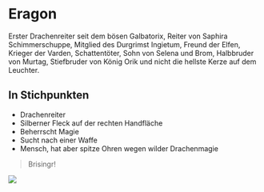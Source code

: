 # Eragon
Erster Drachenreiter seit dem bösen Galbatorix, Reiter von Saphira Schimmerschuppe, Mitglied des Durgrimst Ingietum, Freund der Elfen, Krieger der Varden, Schattentöter, Sohn von Selena und Brom, Halbbruder von Murtag, Stiefbruder von König Orik und nicht die hellste Kerze auf dem Leuchter.
## In Stichpunkten
* Drachenreiter
* Silberner Fleck auf der rechten Handfläche
* Beherrscht Magie
* Sucht nach einer Waffe
* Mensch, hat aber spitze Ohren wegen wilder Drachenmagie
>Brisingr!
<img src="https://upload.wikimedia.org/wikipedia/commons/8/83/Christopher_Paolini%2C_Eragon_1.jpg"/>

